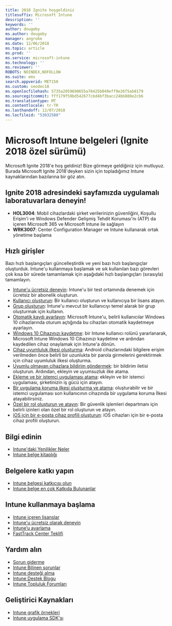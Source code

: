 ```yaml
---
title: 2018 Ignite hoşgeldiniz
titlesuffix: Microsoft Intune
description: ''
keywords: ''
author: dougeby
ms.author: dougeby
manager: angrobe
ms.date: 12/06/2018
ms.topic: article
ms.prod: ''
ms.service: microsoft-intune
ms.technology: ''
ms.reviewer: ''
ROBOTS: NOINDEX,NOFOLLOW
ms.suite: ems
search.appverid: MET150
ms.custom: seodec18
ms.openlocfilehash: 5735a2059690655a76425b049eff9e26f5ab8179
ms.sourcegitcommit: fff179f59bd542677cbd4bf3bacc24bb880e2cb6
ms.translationtype: MT
ms.contentlocale: tr-TR
ms.lasthandoff: 12/07/2018
ms.locfileid: "53032580"
---
```

# <a name="microsoft-intune-documentation-40ignite-2018-special-edition41"></a>Microsoft Intune belgeleri &#40;Ignite 2018 özel sürümü&#41;
Microsoft Ignite 2018'e hoş geldiniz! Bize görmeye geldiğiniz için mutluyuz. Burada Microsoft Ignite 2018'deyken sizin için topladığımız Intune kaynaklarından bazılarına bir göz atın.

## <a name="try-our-hands-on-labs-at-ignite-2018"></a>Ignite 2018 adresindeki sayfamızda uygulamalı laboratuvarlara deneyin!
- **HOL3004**: Mobil cihazlardaki şirket verilerinizin güvenliğini, Koşullu Erişim'i ve Windows Defender Gelişmiş Tehdit Koruması'nı (ATP) da içeren Microsoft 365 ve Microsoft Intune ile sağlayın
- **WRK3007**: Center Configuration Manager ve Intune kullanarak ortak yönetime başlama

## <a name="quickstarts"></a>Hızlı girişler
Bazı hızlı başlangıçları güncelleştirdik ve yeni bazı hızlı başlangıçlar oluşturduk. Intune'u kullanmaya başlamak ve sık kullanılan bazı görevleri çok kısa bir sürede tamamlamak için aşağıdaki hızlı başlangıçları (sırasıyla) tamamlayın.

- [Intune'u ücretsiz deneyin](free-trial-sign-up.md): Intune'u bir test ortamında denemek için ücretsiz bir abonelik oluşturun.    
- [Kullanıcı oluşturun](quickstart-create-user.md): Bir kullanıcı oluşturun ve kullanıcıya bir lisans atayın.
- [Grup oluşturun](quickstart-create-group.md): Intune'u mevcut bir kullanıcıyı temel alarak bir grup oluşturmak için kullanın.
- [Otomatik kaydı ayarlayın](quickstart-setup-auto-enrollment.md): Microsoft Intune'u, belirli kullanıcılar Windows 10 cihazlarında oturum açtığında bu cihazları otomatik kaydetmeye ayarlayın.
- [Windows 10 Cihazınızı kaydetme](quickstart-enroll-windows-device.md): bir Intune kullanıcı rolünü yararlanarak, Microsoft Intune Windows 10 Cihazınızı kaydetme ve ardından kaydedilen cihaz onaylamak için Intune'a dönün.
- [Cihaz uyumluluk ilkesi oluşturma](quickstart-set-password-length-android.md): Android cihazlarındaki bilgilere erişim verilmeden önce belirli bir uzunlukta bir parola girmelerini gerektirmek için cihaz uyumluluk ilkesi oluşturma.
- [Uyumlu olmayan cihazlara bildirim göndermek](quickstart-send-notification.md): bir bildirim iletisi oluşturun. Ardından, ekleyin ve uyumsuzluk ilke atama.
- [Ekleme ve bir istemci uygulaması atama](quickstart-add-assign-app.md): ekleyin ve bir istemci uygulaması, şirketinizin iş gücü için atayın.
- [Bir uygulama koruma ilkesi oluşturma ve atama](quickstart-create-assign-app-policy.md): oluşturabilir ve bir istemci uygulaması son kullanıcının cihazında bir uygulama koruma İlkesi atayabilirsiniz. 
- [Özel bir rol oluşturun ve atayın](quickstart-create-custom-role.md): Bir güvenlik işlemleri departmanı için belirli izinleri olan özel bir rol oluşturun ve atayın. 
- [iOS için bir e-posta cihaz profili oluşturun](quickstart-email-profile.md): iOS cihazları için bir e-posta cihaz profili oluşturun.

## <a name="learn"></a>Bilgi edinin
- [Intune'daki Yenilikler Neler](whats-new.md)
- [Intune belge kitaplığı](https://docs.microsoft.com/intune/)

## <a name="contribute-to-docs"></a>Belgelere katkı yapın
- [Intune belgesi katkıcısı olun](https://github.com/MicrosoftDocs/IntuneDocs/blob/master/README.md)  
- [Intune belge en çok Katkıda Bulunanlar](https://github.com/MicrosoftDocs/IntuneDocs/graphs/contributors?from=2018-10-01&to=2019-12-31&type=c)  

## <a name="start-using-intune"></a>Intune kullanmaya başlama
- [Intune içeren lisanslar](licenses.md)
- [Intune'u ücretsiz olarak deneyin](free-trial-sign-up.md)
- [Intune’u ayarlama](setup-steps.md)
- [FastTrack Center Teklifi](https://docs.microsoft.com/enterprise-mobility-security/Solutions/enterprise-mobility-fasttrack-program)

## <a name="get-help"></a>Yardım alın
- [Sorun giderme](help-desk-operators.md)
- [Intune Bilinen sorunlar](known-issues.md)
- [Intune desteği alma](get-support.md)
- [Intune Destek Blogu](https://blogs.technet.microsoft.com/intunesupport/)
- [Intune Topluluk Forumları](https://techcommunity.microsoft.com/t5/Enterprise-Mobility-Security/ct-p/EMS)

## <a name="developer-resources"></a>Geliştirici Kaynakları
- [Intune grafik örnekleri](https://github.com/microsoftgraph/powershell-intune-samples)
- [Intune uygulama SDK'sı](app-sdk-get-started.md)
